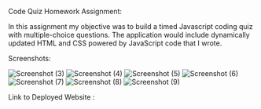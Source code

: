 Code Quiz Homework Assignment:

In this assignment my objective was to build a timed Javascript coding quiz with multiple-choice questions. The application would include dynamically updated HTML and CSS powered by JavaScript code that I wrote.

Screenshots:

![Screenshot (3)](https://github.com/lsaox/Coding-Quiz-Homework/assets/138525227/c68c3b89-e99b-4267-9189-d5ff91395547)
![Screenshot (4)](https://github.com/lsaox/Coding-Quiz-Homework/assets/138525227/1006d95e-6d9a-4dbf-95b6-7e78a04bf866)
![Screenshot (5)](https://github.com/lsaox/Coding-Quiz-Homework/assets/138525227/6ab1e638-0e1c-43a6-b57e-0b230015838c)
![Screenshot (6)](https://github.com/lsaox/Coding-Quiz-Homework/assets/138525227/de2e847e-2ade-4511-aee5-ddfa6b093ace)
![Screenshot (7)](https://github.com/lsaox/Coding-Quiz-Homework/assets/138525227/4e06675d-0d74-4722-9750-3edbc90fbcfa)
![Screenshot (8)](https://github.com/lsaox/Coding-Quiz-Homework/assets/138525227/0df83c2e-fbee-489a-95c7-e8261c9df898)
![Screenshot (9)](https://github.com/lsaox/Coding-Quiz-Homework/assets/138525227/6f91cb7d-5be5-4002-a06b-2064d90d4321)

Link to Deployed Website : 
